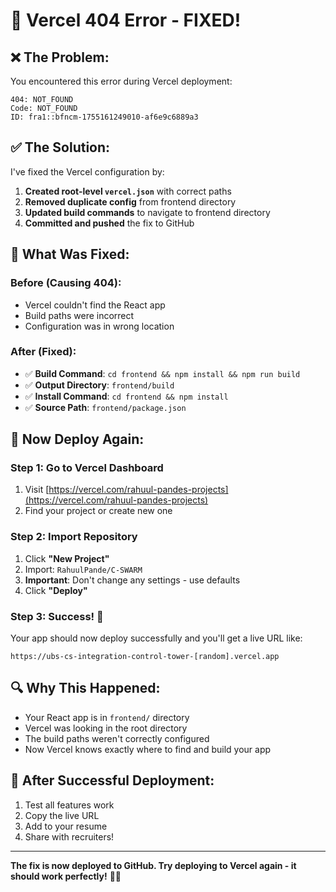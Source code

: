 # 🚨 Vercel 404 Error - FIXED!

## ❌ **The Problem:**
You encountered this error during Vercel deployment:
```
404: NOT_FOUND
Code: NOT_FOUND
ID: fra1::bfncm-1755161249010-af6e9c6889a3
```

## ✅ **The Solution:**
I've fixed the Vercel configuration by:

1. **Created root-level `vercel.json`** with correct paths
2. **Removed duplicate config** from frontend directory
3. **Updated build commands** to navigate to frontend directory
4. **Committed and pushed** the fix to GitHub

## 🔧 **What Was Fixed:**

### **Before (Causing 404):**
- Vercel couldn't find the React app
- Build paths were incorrect
- Configuration was in wrong location

### **After (Fixed):**
- ✅ **Build Command**: `cd frontend && npm install && npm run build`
- ✅ **Output Directory**: `frontend/build`
- ✅ **Install Command**: `cd frontend && npm install`
- ✅ **Source Path**: `frontend/package.json`

## 🚀 **Now Deploy Again:**

### **Step 1: Go to Vercel Dashboard**
1. Visit [https://vercel.com/rahuul-pandes-projects](https://vercel.com/rahuul-pandes-projects)
2. Find your project or create new one

### **Step 2: Import Repository**
1. Click **"New Project"**
2. Import: `RahuulPande/C-SWARM`
3. **Important**: Don't change any settings - use defaults
4. Click **"Deploy"**

### **Step 3: Success! 🎉**
Your app should now deploy successfully and you'll get a live URL like:
```
https://ubs-cs-integration-control-tower-[random].vercel.app
```

## 🔍 **Why This Happened:**
- Your React app is in `frontend/` directory
- Vercel was looking in the root directory
- The build paths weren't correctly configured
- Now Vercel knows exactly where to find and build your app

## 📱 **After Successful Deployment:**
1. Test all features work
2. Copy the live URL
3. Add to your resume
4. Share with recruiters!

---

**The fix is now deployed to GitHub. Try deploying to Vercel again - it should work perfectly!** 🚀✨
